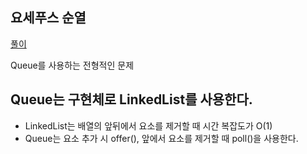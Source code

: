 요세푸스 순열
--
[풀이](https://github.com/wisenick1/baekjoon/blob/main/%EB%B0%B1%EC%A4%80/Silver/1158.%E2%80%85%EC%9A%94%EC%84%B8%ED%91%B8%EC%8A%A4%E2%80%85%EB%AC%B8%EC%A0%9C/%EC%9A%94%EC%84%B8%ED%91%B8%EC%8A%A4%E2%80%85%EB%AC%B8%EC%A0%9C.java)

Queue를 사용하는 전형적인 문제

Queue는 구현체로 LinkedList를 사용한다.
--
- LinkedList는 배열의 앞뒤에서 요소를 제거할 때 시간 복잡도가 O(1)
- Queue는 요소 추가 시 offer(), 앞에서 요소를 제거할 때 poll()을 사용한다.

